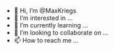 - 👋 Hi, I’m @MaxKriegs
- 👀 I’m interested in ...
- 🌱 I’m currently learning ...
- 💞️ I’m looking to collaborate on ...
- 📫 How to reach me ...

<!---
MaxKriegs/MaxKriegs is a ✨ special ✨ repository because its `README.md` (this file) appears on your GitHub profile.
You can click the Preview link to take a look at your changes.
--->
